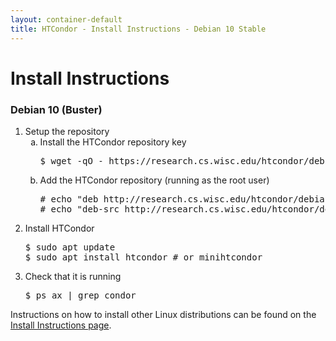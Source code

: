 ```yaml
---
layout: container-default
title: HTCondor - Install Instructions - Debian 10 Stable
---
```


<h1>Install Instructions</h1>


<!-- Page body -->

<h3>Debian 10 (Buster)</h3>
<ol>
    <li>
        Setup the repository
        <ol type="a">
            <li>
                Install the HTCondor repository key
                <pre>$ wget -qO - https://research.cs.wisc.edu/htcondor/debian/HTCondor-Release.gpg.key | sudo apt-key add -</pre>
            </li>
            <li>
                Add the HTCondor repository (running as the root user)
                <pre># echo "deb http://research.cs.wisc.edu/htcondor/debian/8.8/buster buster contrib" > /etc/apt/sources.list.d/htcondor.list
# echo "deb-src http://research.cs.wisc.edu/htcondor/debian/8.8/buster buster contrib" >> /etc/apt/sources.list.d/htcondor.list</pre>
            </li>
        </ol>
    </li>
    <li>
        Install HTCondor
        <pre>$ sudo apt update
$ sudo apt install htcondor # or minihtcondor</pre>
    </li>
    <li>
        Check that it is running
        <pre>$ ps ax | grep condor</pre>
    </li>
</ol>

<p>
    Instructions on how to install other Linux distributions can be found on the <a href="{{ '/instructions' | relative_url }}">Install Instructions page</a>.
</p>

